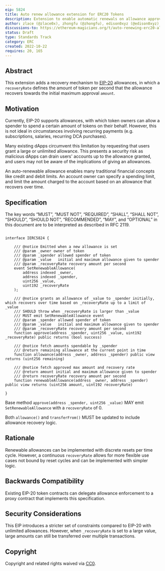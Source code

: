 ```yaml
---
eip: 5824
title: Auto renew allowance extension for ERC20 Tokens
description: Extension to enable automatic renewals on allowance approvals
author: zlace (@zlace0x), zhongfu (@zhongfu), edison0xyz (@edison0xyz)
discussions-to: https://ethereum-magicians.org/t/auto-renewing-erc20-allowance/10392
status: Draft
type: Standards Track
category: ERC
created: 2022-10-22
requires: 20, 165
---
```


## Abstract

This extension adds a recovery mechanism to [EIP-20](https://eips.ethereum.org/EIPS/eip-20) allowances, in which a `recoveryRate` defines the amount of token per second that the allowance recovers towards the initial maximum approval `amount`.

## Motivation

Currently, EIP-20 supports allowances, with which token owners can allow a spender to spend a certain amount of tokens on their behalf. However, this is not ideal in circumstances involving recurring payments (e.g. subscriptions, salaries, recurring DCA purchases).

Many existing dApps circumvent this limitation by requesting that users grant a large or unlimited allowance. This presents a security risk as malicious dApps can drain users' accounts up to the allowance granted, and users may not be aware of the implications of giving an allowances.

An auto-renewable allowance enables many traditional financial concepts like credit and debit limits. An account owner can specify a spending limit, and limit the amount charged to the account based on an allowance that recovers over time.


## **Specification**

The key words “MUST”, “MUST NOT”, “REQUIRED”, “SHALL”, “SHALL NOT”, “SHOULD”, “SHOULD NOT”, “RECOMMENDED”, “MAY”, and “OPTIONAL” in this document are to be interpreted as described in RFC 2119.

```solidity

interface IERC5824 {

    /// @notice Emitted when a new allowance is set
    /// @param _owner owner of token
    /// @param _spender allowed spender of token
    /// @param _value   initial and maximum allowance given to spender
    /// @param _recoveryRate recovery amount per second
    event SetRenewableAllowance(
        address indexed _owner,
        address indexed _spender,
        uint256 _value,
        uint192 _recoveryRate
    );

    /// @notice grants an allowance of _value to _spender initially, which recovers over time based on _recoveryRate up to a limit of _value
    /// SHOULD throw when _recoveryRate is larger than _value 
    /// MUST emit SetRenewableAllowance event
    /// @param _spender allowed spender of token
    /// @param _value   initial and maximum allowance given to spender
    /// @param _recoveryRate recovery amount per second
    function approve(address _spender, uint256 _value, uint192 _recoveryRate) public returns (bool success)
    
    /// @notice fetch amounts spendable by _spender
    /// @return remaining allowance at the current point in time
    function allowance(address _owner, address _spender) public view returns (uint256 remaining)
    
    /// @notice fetch approved max amount and recovery rate
    /// @return amount initial and maximum allowance given to spender
    /// @return recoveryRate recovery amount per second
    function renewableAllowance(address _owner, address _spender) public view returns (uint256 amount, uint192 recoveryRate)
    
}
```

Base method `approve(address _spender, uint256 _value)` MAY emit `SetRenewableAllowance` with a `recoveryRate` of 0.

Both `allowance()` and `transferFrom()` MUST be updated to include allowance recovery logic.

## Rationale

Renewable allowances can be implemented with discrete resets per time cycle. However, a continuous `recoveryRate` allows for more flexible use cases not bound by reset cycles and can be implemented with simpler logic.

## Backwards Compatibility
  
Existing EIP-20 token contracts can delegate allowance enforcement to a proxy contract that implements this specification.

## Security Considerations

This EIP introduces a stricter set of constraints compared to EIP-20 with unlimited allowances. However, when `_recoveryRate` is set to a large value, large amounts can still be transferred over multiple transactions.

## **Copyright**

Copyright and related rights waived via [CC0](https://creativecommons.org/publicdomain/zero/1.0/).

